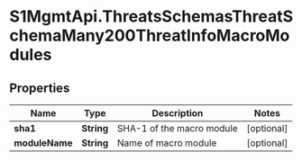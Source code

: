 # S1MgmtApi.ThreatsSchemasThreatSchemaMany200ThreatInfoMacroModules

## Properties
Name | Type | Description | Notes
------------ | ------------- | ------------- | -------------
**sha1** | **String** | SHA-1 of the macro module | [optional] 
**moduleName** | **String** | Name of macro module | [optional] 


